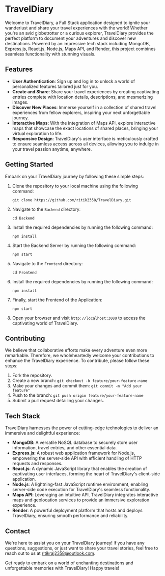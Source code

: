 # TravelDiary

Welcome to TravelDiary, a Full Stack application designed to ignite your wanderlust and share your travel experiences with the world! Whether you're an avid globetrotter or a curious explorer, TravelDiary provides the perfect platform to document your adventures and discover new destinations. Powered by an impressive tech stack including MongoDB, Express.js, React.js, Node.js, Maps API, and Render, this project combines seamless functionality with stunning visuals.

## Features

- **User Authentication**: Sign up and log in to unlock a world of personalized features tailored just for you.
- **Create and Share**: Share your travel experiences by creating captivating entries complete with location details, descriptions, and mesmerizing images.
- **Discover New Places**: Immerse yourself in a collection of shared travel experiences from fellow explorers, inspiring your next unforgettable journey.
- **Interactive Maps**: With the integration of Maps API, explore interactive maps that showcase the exact locations of shared places, bringing your virtual exploration to life.
- **Responsive Design**: TravelDiary's user interface is meticulously crafted to ensure seamless access across all devices, allowing you to indulge in your travel passion anytime, anywhere.

## Getting Started

Embark on your TravelDiary journey by following these simple steps:

1. Clone the repository to your local machine using the following command:
   ```
   git clone https://github.com/ritik2358/TravelDiary.git
   ```

2. Navigate to the `Backend` directory:
   ```
   cd Backend
   ```

3. Install the required dependencies by running the following command:
   ```
   npm install
   ```

4. Start the Backend Server by running the following command:
   ```
   npm start
   ```

5. Navigate to the `Frontend` directory:
   ```
   cd Frontend
   ```

6. Install the required dependencies by running the following command:
   ```
   npm install
   ```

7. Finally, start the Frontend of the Application:
   ```
   npm start
   ```

8. Open your browser and visit `http://localhost:3000` to access the captivating world of TravelDiary.

## Contributing

We believe that collaborative efforts make every adventure even more remarkable. Therefore, we wholeheartedly welcome your contributions to enhance the TravelDiary experience. To contribute, please follow these steps:

1. Fork the repository.
2. Create a new branch: `git checkout -b feature/your-feature-name`
3. Make your changes and commit them: `git commit -m "Add your feature"`
4. Push to the branch: `git push origin feature/your-feature-name`
5. Submit a pull request detailing your changes.

## Tech Stack

TravelDiary harnesses the power of cutting-edge technologies to deliver an immersive and delightful experience:

- **MongoDB**: A versatile NoSQL database to securely store user information, travel entries, and other essential data.
- **Express.js**: A robust web application framework for Node.js, empowering the server-side API with efficient handling of HTTP requests and responses.
- **React.js**: A dynamic JavaScript library that enables the creation of captivating user interfaces, forming the heart of TravelDiary's client-side application.
- **Node.js**: A lightning-fast JavaScript runtime environment, enabling server-side code execution for TravelDiary's seamless functionality.
- **Maps API**: Leveraging an intuitive API, TravelDiary integrates interactive maps and geolocation services to provide an immersive exploration experience.
- **Render**: A powerful deployment platform that hosts and deploys TravelDiary, ensuring smooth performance and reliability.

## Contact

We're here to assist you on your TravelDiary journey! If you have any questions, suggestions, or just want to share your travel stories, feel free to reach out to us at [ritikraj2358@outlook.com](mailto:ritikraj2358@outlook.com).

Get ready to embark on a world of enchanting destinations and unforgettable memories with TravelDiary! Happy travels!
